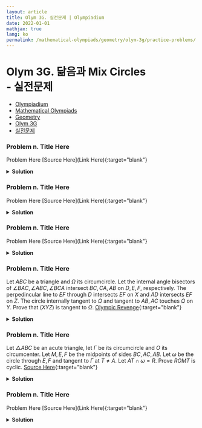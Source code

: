 ```yaml
---
layout: article
title: Olym 3G. 실전문제 | Olympiadium
date: 2022-01-01
mathjax: true
lang: ko
permalink: /mathematical-olympiads/geometry/olym-3g/practice-problems/
---
```

# Olym 3G. 닮음과 Mix Circles <br> <ssup> - 실전문제</ssup>

<ul class="breadcrumb">
	<li><a href="{{ site.homeurl }}">Olympiadium</a></li> 
	<li><a href="{{ site.homeurl }}mathematical-olympiads/">Mathematical Olympiads</a></li> 
	<li><a href="{{ site.homeurl }}mathematical-olympiads/geometry/">Geometry</a></li> 
	<li><a href="{{ site.homeurl }}mathematical-olympiads/geometry/olym-3g/">Olym 3G</a></li> 
	<li><a href="{{ site.homeurl }}mathematical-olympiads/geometry/olym-3g/practice-problems/">실전문제</a></li>
</ul>

### Problem n. Title Here
<blueboard> Problem Here </blueboard>
[Source Here](Link Here){:target="blank"}
<pinkborder><details>
<summary><b>Solution</b></summary>
Solution Here. 
</details></pinkborder>

### Problem n. Title Here
<blueboard> Problem Here </blueboard>
[Source Here](Link Here){:target="blank"}
<pinkborder><details>
<summary><b>Solution</b></summary>
Solution Here. 
</details></pinkborder>

### Problem n. Title Here
<blueboard> Problem Here </blueboard>
[Source Here](Link Here){:target="blank"}
<pinkborder><details>
<summary><b>Solution</b></summary>
Solution Here. 
</details></pinkborder>

### Problem n. Title Here
<blueboard> Let $ABC$ be a triangle and $\Omega$ its circumcircle. Let the internal angle bisectors of $\angle BAC, \angle ABC, \angle BCA$ intersect $BC,CA,AB$ on $D,E,F$, respectively. The perpedincular line to $EF$ through $D$ intersects $EF$ on $X$ and $AD$ intersects $EF$ on $Z$. The circle internally tangent to $\Omega$ and tangent to $AB,AC$ touches $\Omega$ on $Y$. Prove that $(XYZ)$ is tangent to $\Omega$. </blueboard>
[Olympic Revenge](https://artofproblemsolving.com/community/c6h2889893){:target="blank"}
<pinkborder><details>
<summary><b>Solution</b></summary>
Solution Here. 
</details></pinkborder>

### Problem n. Title Here
<blueboard> Let $\triangle ABC$ be an acute triangle, let $\Gamma$ be its circumcircle and $O$ its circumcenter. Let $M,E,F$ be the midpoints of sides $BC,AC,AB$. Let $\omega$ be the circle through $E,F$ and tangent to $\Gamma$ at $T\neq A$. Let $AT\cap \omega=R$.
Prove $ROMT$ is cyclic. </blueboard>
[Source Here](https://artofproblemsolving.com/community/c6h2889554){:target="blank"}
<pinkborder><details>
<summary><b>Solution</b></summary>
Solution Here. 
</details></pinkborder>

### Problem n. Title Here
<blueboard> Problem Here </blueboard>
[Source Here](Link Here){:target="blank"}
<pinkborder><details>
<summary><b>Solution</b></summary>
Solution Here. 
</details></pinkborder>

